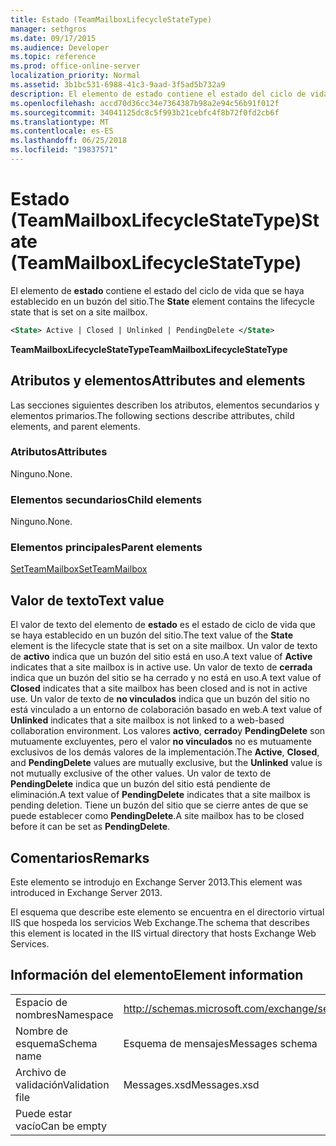 ```yaml
---
title: Estado (TeamMailboxLifecycleStateType)
manager: sethgros
ms.date: 09/17/2015
ms.audience: Developer
ms.topic: reference
ms.prod: office-online-server
localization_priority: Normal
ms.assetid: 3b1bc531-6988-41c3-9aad-3f5ad5b732a9
description: El elemento de estado contiene el estado del ciclo de vida que se haya establecido en un buzón del sitio.
ms.openlocfilehash: accd70d36cc34e7364387b98a2e94c56b91f012f
ms.sourcegitcommit: 34041125dc8c5f993b21cebfc4f8b72f0fd2cb6f
ms.translationtype: MT
ms.contentlocale: es-ES
ms.lasthandoff: 06/25/2018
ms.locfileid: "19837571"
---
```

# <a name="state-teammailboxlifecyclestatetype"></a><span data-ttu-id="4ef34-103">Estado (TeamMailboxLifecycleStateType)</span><span class="sxs-lookup"><span data-stu-id="4ef34-103">State (TeamMailboxLifecycleStateType)</span></span>

<span data-ttu-id="4ef34-104">El elemento de **estado** contiene el estado del ciclo de vida que se haya establecido en un buzón del sitio.</span><span class="sxs-lookup"><span data-stu-id="4ef34-104">The **State** element contains the lifecycle state that is set on a site mailbox.</span></span> 
  
```XML
<State> Active | Closed | Unlinked | PendingDelete </State>
```

<span data-ttu-id="4ef34-105">**TeamMailboxLifecycleStateType**</span><span class="sxs-lookup"><span data-stu-id="4ef34-105">**TeamMailboxLifecycleStateType**</span></span>

## <a name="attributes-and-elements"></a><span data-ttu-id="4ef34-106">Atributos y elementos</span><span class="sxs-lookup"><span data-stu-id="4ef34-106">Attributes and elements</span></span>

<span data-ttu-id="4ef34-107">Las secciones siguientes describen los atributos, elementos secundarios y elementos primarios.</span><span class="sxs-lookup"><span data-stu-id="4ef34-107">The following sections describe attributes, child elements, and parent elements.</span></span>
  
### <a name="attributes"></a><span data-ttu-id="4ef34-108">Atributos</span><span class="sxs-lookup"><span data-stu-id="4ef34-108">Attributes</span></span>

<span data-ttu-id="4ef34-109">Ninguno.</span><span class="sxs-lookup"><span data-stu-id="4ef34-109">None.</span></span>
  
### <a name="child-elements"></a><span data-ttu-id="4ef34-110">Elementos secundarios</span><span class="sxs-lookup"><span data-stu-id="4ef34-110">Child elements</span></span>

<span data-ttu-id="4ef34-111">Ninguno.</span><span class="sxs-lookup"><span data-stu-id="4ef34-111">None.</span></span>
  
### <a name="parent-elements"></a><span data-ttu-id="4ef34-112">Elementos principales</span><span class="sxs-lookup"><span data-stu-id="4ef34-112">Parent elements</span></span>

[<span data-ttu-id="4ef34-113">SetTeamMailbox</span><span class="sxs-lookup"><span data-stu-id="4ef34-113">SetTeamMailbox</span></span>](setteammailbox.md)
  
## <a name="text-value"></a><span data-ttu-id="4ef34-114">Valor de texto</span><span class="sxs-lookup"><span data-stu-id="4ef34-114">Text value</span></span>

<span data-ttu-id="4ef34-115">El valor de texto del elemento de **estado** es el estado de ciclo de vida que se haya establecido en un buzón del sitio.</span><span class="sxs-lookup"><span data-stu-id="4ef34-115">The text value of the **State** element is the lifecycle state that is set on a site mailbox.</span></span> <span data-ttu-id="4ef34-116">Un valor de texto de **activo** indica que un buzón del sitio está en uso.</span><span class="sxs-lookup"><span data-stu-id="4ef34-116">A text value of **Active** indicates that a site mailbox is in active use.</span></span> <span data-ttu-id="4ef34-117">Un valor de texto de **cerrada** indica que un buzón del sitio se ha cerrado y no está en uso.</span><span class="sxs-lookup"><span data-stu-id="4ef34-117">A text value of **Closed** indicates that a site mailbox has been closed and is not in active use.</span></span> <span data-ttu-id="4ef34-118">Un valor de texto de **no vinculados** indica que un buzón del sitio no está vinculado a un entorno de colaboración basado en web.</span><span class="sxs-lookup"><span data-stu-id="4ef34-118">A text value of **Unlinked** indicates that a site mailbox is not linked to a web-based collaboration environment.</span></span> <span data-ttu-id="4ef34-119">Los valores **activo**, **cerrado**y **PendingDelete** son mutuamente excluyentes, pero el valor **no vinculados** no es mutuamente exclusivos de los demás valores de la implementación.</span><span class="sxs-lookup"><span data-stu-id="4ef34-119">The **Active**, **Closed**, and **PendingDelete** values are mutually exclusive, but the **Unlinked** value is not mutually exclusive of the other values.</span></span> <span data-ttu-id="4ef34-120">Un valor de texto de **PendingDelete** indica que un buzón del sitio está pendiente de eliminación.</span><span class="sxs-lookup"><span data-stu-id="4ef34-120">A text value of **PendingDelete** indicates that a site mailbox is pending deletion.</span></span> <span data-ttu-id="4ef34-121">Tiene un buzón del sitio que se cierre antes de que se puede establecer como **PendingDelete**.</span><span class="sxs-lookup"><span data-stu-id="4ef34-121">A site mailbox has to be closed before it can be set as **PendingDelete**.</span></span>
  
## <a name="remarks"></a><span data-ttu-id="4ef34-122">Comentarios</span><span class="sxs-lookup"><span data-stu-id="4ef34-122">Remarks</span></span>

<span data-ttu-id="4ef34-123">Este elemento se introdujo en Exchange Server 2013.</span><span class="sxs-lookup"><span data-stu-id="4ef34-123">This element was introduced in Exchange Server 2013.</span></span>
  
<span data-ttu-id="4ef34-124">El esquema que describe este elemento se encuentra en el directorio virtual IIS que hospeda los servicios Web Exchange.</span><span class="sxs-lookup"><span data-stu-id="4ef34-124">The schema that describes this element is located in the IIS virtual directory that hosts Exchange Web Services.</span></span>
  
## <a name="element-information"></a><span data-ttu-id="4ef34-125">Información del elemento</span><span class="sxs-lookup"><span data-stu-id="4ef34-125">Element information</span></span>

|||
|:-----|:-----|
|<span data-ttu-id="4ef34-126">Espacio de nombres</span><span class="sxs-lookup"><span data-stu-id="4ef34-126">Namespace</span></span>  <br/> |http://schemas.microsoft.com/exchange/services/2006/messages  <br/> |
|<span data-ttu-id="4ef34-127">Nombre de esquema</span><span class="sxs-lookup"><span data-stu-id="4ef34-127">Schema name</span></span>  <br/> |<span data-ttu-id="4ef34-128">Esquema de mensajes</span><span class="sxs-lookup"><span data-stu-id="4ef34-128">Messages schema</span></span>  <br/> |
|<span data-ttu-id="4ef34-129">Archivo de validación</span><span class="sxs-lookup"><span data-stu-id="4ef34-129">Validation file</span></span>  <br/> |<span data-ttu-id="4ef34-130">Messages.xsd</span><span class="sxs-lookup"><span data-stu-id="4ef34-130">Messages.xsd</span></span>  <br/> |
|<span data-ttu-id="4ef34-131">Puede estar vacío</span><span class="sxs-lookup"><span data-stu-id="4ef34-131">Can be empty</span></span>  <br/> ||
   

